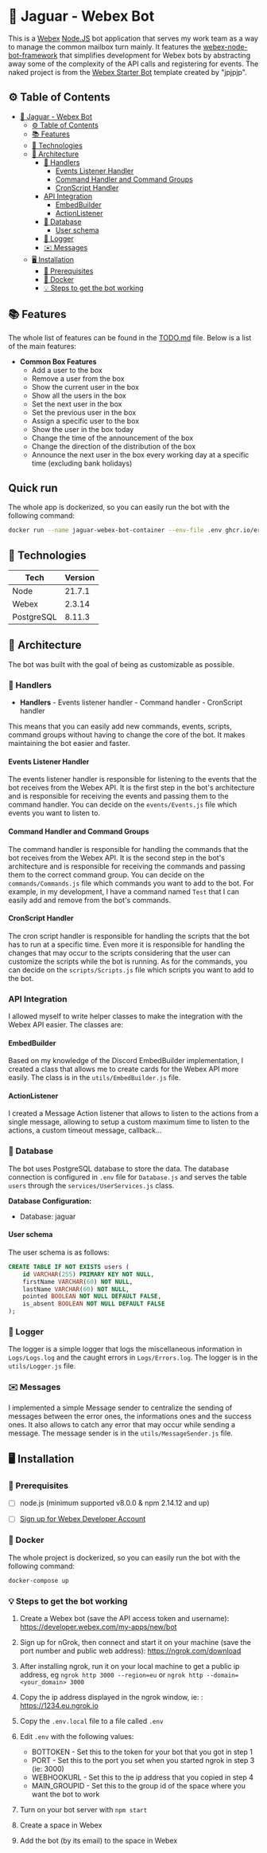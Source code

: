 # 🐆 Jaguar - Webex Bot

This is a [Webex](https://developer.webex.com) [Node.JS](https://nodejs.org) bot application that serves my work team as a way to manage the common mailbox turn mainly. It features the [webex-node-bot-framework](https://github.com/webex/webex-bot-node-framework) that simplifies development for Webex bots by abstracting away some of the complexity of the API calls and registering for events. The naked project is from the [Webex Starter Bot](https://github.com/WebexSamples/webex-bot-starter) template created by "jpjpjp".

## ⚙️ Table of Contents

- [🐆 Jaguar - Webex Bot](#-jaguar---webex-bot)
  - [⚙️ Table of Contents](#️-table-of-contents)
  - [📚 Features](#-features)
  - [📱 Technologies](#-technologies)
  - [🔗 Architecture](#-architecture)
    - [🤝 Handlers](#-handlers)
      - [Events Listener Handler](#events-listener-handler)
      - [Command Handler and Command Groups](#command-handler-and-command-groups)
      - [CronScript Handler](#cronscript-handler)
    - [API Integration](#api-integration)
      - [EmbedBuilder](#embedbuilder)
      - [ActionListener](#actionlistener)
    - [💾 Database](#-database)
      - [User schema](#user-schema)
    - [📜 Logger](#-logger)
    - [✉️ Messages](#️-messages)
  - [🖥️ Installation](#️-installation)
    - [🔌 Prerequisites](#-prerequisites)
    - [🐋 Docker](#-docker)
    - [💡 Steps to get the bot working](#-steps-to-get-the-bot-working)

## 📚 Features

The whole list of features can be found in the [TODO.md](TODO.md) file.
Below is a list of the main features:

- **Common Box Features**
  - Add a user to the box
  - Remove a user from the box
  - Show the current user in the box
  - Show all the users in the box
  - Set the next user in the box
  - Set the previous user in the box
  - Assign a specific user to the box
  - Show the user in the box today
  - Change the time of the announcement of the box
  - Change the direction of the distribution of the box
  - Announce the next user in the box every working day at a specific time (excluding bank holidays)

## Quick run

The whole app is dockerized, so you can easily run the bot with the following command:

```bash
docker run --name jaguar-webex-bot-container --env-file .env ghcr.io/eric-philippe/jaguar-webex-bot:latest-amd64
```

## 📱 Technologies

| Tech       | Version |
| ---------- | ------- |
| Node       | 21.7.1  |
| Webex      | 2.3.14  |
| PostgreSQL | 8.11.3  |

## 🔗 Architecture

The bot was built with the goal of being as customizable as possible.

### 🤝 Handlers

- **Handlers** - Events listener handler - Command handler - CronScript handler

This means that you can easily add new commands, events, scripts, command groups without having to change the core of the bot. It makes maintaining the bot easier and faster.

#### Events Listener Handler

The events listener handler is responsible for listening to the events that the bot receives from the Webex API. It is the first step in the bot's architecture and is responsible for receiving the events and passing them to the command handler. You can decide on the `events/Events.js` file which events you want to listen to.

#### Command Handler and Command Groups

The command handler is responsible for handling the commands that the bot receives from the Webex API. It is the second step in the bot's architecture and is responsible for receiving the commands and passing them to the correct command group. You can decide on the `commands/Commands.js` file which commands you want to add to the bot. For example, in my development, I have a command named `Test` that I can easily add and remove from the bot's commands.

#### CronScript Handler

The cron script handler is responsible for handling the scripts that the bot has to run at a specific time. Even more it is responsible for handling the changes that may occur to the scripts considering that the user can customize the scripts while the bot is running. As for the commands, you can decide on the `scripts/Scripts.js` file which scripts you want to add to the bot.

### API Integration

I allowed myself to write helper classes to make the integration with the Webex API easier. The classes are:

#### EmbedBuilder

Based on my knowledge of the Discord EmbedBuilder implementation, I created a class that allows me to create cards for the Webex API more easily. The class is in the `utils/EmbedBuilder.js` file.

#### ActionListener

I created a Message Action listener that allows to listen to the actions from a single message, allowing to setup a custom maximum time to listen to the actions, a custom timeout message, callback...

### 💾 Database

The bot uses PostgreSQL database to store the data. The database connection is configured in `.env` file for `Database.js` and serves the table `users` through the `services/UserServices.js` class.

**Database Configuration:**

- Database: jaguar

#### User schema

The user schema is as follows:

```sql
CREATE TABLE IF NOT EXISTS users (
    id VARCHAR(255) PRIMARY KEY NOT NULL,
    firstName VARCHAR(60) NOT NULL,
    lastName VARCHAR(60) NOT NULL,
    pointed BOOLEAN NOT NULL DEFAULT FALSE,
    is_absent BOOLEAN NOT NULL DEFAULT FALSE
);
```

### 📜 Logger

The logger is a simple logger that logs the miscellaneous information in `Logs/Logs.log` and the caught errors in `Logs/Errors.log`. The logger is in the `utils/Logger.js` file.

### ✉️ Messages

I implemented a simple Message sender to centralize the sending of messages between the error ones, the informations ones and the success ones. It also allows to catch any error that may occur while sending a message. The message sender is in the `utils/MessageSender.js` file.

## 🖥️ Installation

### 🔌 Prerequisites

- [ ] node.js (minimum supported v8.0.0 & npm 2.14.12 and up)

- [ ] [Sign up for Webex Developer Account](https://developer.webex.com/signup)

### 🐋 Docker

The whole project is dockerized, so you can easily run the bot with the following command:

```bash
docker-compose up
```

### 💡 Steps to get the bot working

1. Create a Webex bot (save the API access token and username): <https://developer.webex.com/my-apps/new/bot>

2. Sign up for nGrok, then connect and start it on your machine (save the port number and public web address): <https://ngrok.com/download>

3. After installing ngrok, run it on your local machine to get a public ip address, eg `ngrok http 3000 --region=eu` or `ngrok http --domain=<your_domain> 3000`

4. Copy the ip address displayed in the ngrok window, ie: : <https://1234.eu.ngrok.io>

5. Copy the `.env.local` file to a file called `.env`

6. Edit `.env` with the following values:

   - BOTTOKEN - Set this to the token for your bot that you got in step 1
   - PORT - Set this to the port you set when you started ngrok in step 3 (ie: 3000)
   - WEBHOOKURL - Set this to the ip address that you copied in step 4
   - MAIN_GROUPID - Set this to the group id of the space where you want the bot to work

7. Turn on your bot server with `npm start`

8. Create a space in Webex

9. Add the bot (by its email) to the space in Webex
